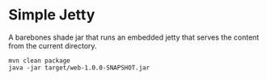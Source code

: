 # Simple Jetty

A barebones shade jar that runs an embedded jetty that serves the content from the current directory.

    mvn clean package
    java -jar target/web-1.0.0-SNAPSHOT.jar

